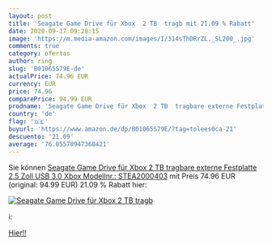 ```yaml
---
layout: post
title: 'Seagate Game Drive für Xbox  2 TB  tragb mit 21.09 % Rabatt'
date: 2020-09-17 09:28:15
image: 'https://m.media-amazon.com/images/I/314sThDRrZL._SL200_.jpg'
comments: true
category: ofertas
author: ring
slug: 'B01065S79E-de'
actualPrice: 74.96 EUR
currency: EUR
price: 74.96
comparePrice: 94.99 EUR
prodname: 'Seagate Game Drive für Xbox  2 TB  tragbare externe Festplatte  2.5 Zoll  USB 3.0  Xbox  Modellnr.: STEA2000403'
country: 'de'
flag: '🇩🇪'
buyurl: 'https://www.amazon.de/dp/B01065S79E/?tag=tolees0ca-21'
descuento: '21.09'
average: '76.85578947368421'
---
```


Sie können [Seagate Game Drive für Xbox  2 TB  tragbare externe Festplatte  2.5 Zoll  USB 3.0  Xbox  Modellnr.: STEA2000403](https://www.amazon.de/dp/B01065S79E/?tag=tolees0ca-21) mit Preis 74.96 EUR (original: 94.99 EUR) 21.09 % Rabatt hier:

[![Seagate Game Drive für Xbox  2 TB  tragb](https://m.media-amazon.com/images/I/314sThDRrZL._SL200_.jpg)](https://www.amazon.de/dp/B01065S79E/?tag=tolees0ca-21)

ℹ️:


[Hier!!](https://www.amazon.de/dp/B01065S79E/?tag=tolees0ca-21)
